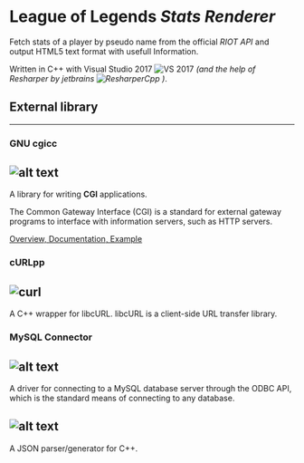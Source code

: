 # League of Legends *Stats Renderer*

Fetch stats of a player by pseudo name 
from the official *RIOT API* and output 
HTML5 text format with usefull Information.

Written in C++ with Visual Studio 2017 ![VS 2017](https://i.imgur.com/Cl9ovaR.png "VS 2017")  *(and the help of Resharper by jetbrains ![ResharperCpp](https://i.imgur.com/xxlykAx.png "ResharperCpp")  )*. 

## External library
---------------

### GNU cgicc
![alt text](https://i.imgur.com/utDFBWq.jpg "GNU Logo")
---------------
A library for writing **CGI** applications.

The Common Gateway Interface (CGI) is a 
standard for external gateway programs 
to interface with information servers, 
such as HTTP servers.

[Overview, Documentation, Example](https://www.gnu.org/software/cgicc/doc/index.html)

### cURLpp
![curl](https://i.imgur.com/r74FEIq.png "curl logo")
---------------
A C++ wrapper for libcURL.
libcURL is a client-side URL transfer library. 

### MySQL Connector
![alt text](https://i.imgur.com/mLrK7Pq.png "mysql logo") 
---------------
A driver for connecting to a MySQL database server through the ODBC API, which is the standard means of connecting to any database. 

![alt text](https://i.imgur.com/tHDiUgJ.jpg "json logo")
---------------
A JSON parser/generator for C++.
